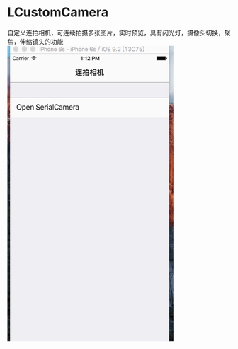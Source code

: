 # LCustomCamera
自定义连拍相机，可连续拍摄多张图片，实时预览，具有闪光灯，摄像头切换，聚焦，伸缩镜头的功能
<img src="./Camera.gif" width="375" height="668">